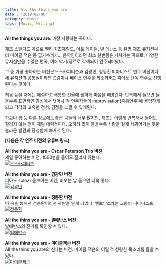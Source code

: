 ```yaml
---
title: All the thins you are    
date : "2018-02-06"
category: Music
tags: [Music, Writing]
---
```


**All the things you are.** 가장 사랑하는 곡이다. 

재즈 스탠다드 곡으로 엘라 피츠제럴드, 아트 데이텀, 빌 에반스 등 유명 재즈 뮤지션부터 마이클 잭슨 등 팝가수까지... 음악인이라면 최소 한번쯤은 거쳐가는 곡으로, 다양한 뮤지션만큼 수많은 편곡, 여러 악기/장르로 각색되어 연주되어왔다. 

그 중 가장 좋아하는 버전은 오스카피터슨과 김광민, 정동환 피아니스트 연주 버전이다. 세 뮤지션의 공통점이라면 드럼이나 베이스 연주를 최소화하고 피아노 단독 연주로 진행된다는 것이다. 

처음 듣을 때에는 애절하고 애틋한 선율에 쨍하게 마음을 빼앗긴다. 반복해서 들으면 들을수록 표면적인 감성에서 벗어나 각 연주자들의 improvisation(즉흥연주)에 몰입하게 되고 각각의 고유한 정서. 감정을 느낄 수 있게된다. 

가요나 팝 등 다른 장르에도 좋은 곡들이 너무 많지만, 재즈는 이렇게 반복해서 들어도 질리지 않는 점이 제일 매력적이다. 오히려 많이 들을수록 사람을 깊게 사귀어가는 듯한 놀라운 발견과 풍성함에 빠지게 된다. 

**[다음은 각 연주 버전의 유튜브 링크]**  

**All the thins you are - Oscar Peterson Trio 버젼**  
제일 좋아하는 버전, 1000번을 들어도 질리지 않는다.  
[![오스카피터슨](http://img.youtube.com/vi/4gePbZym85M/0.jpg)](http://www.youtube.com/watch?v=4gePbZym85M "오스카피터슨")

**All the thins you are - 김광민 버전**  
피아노 solo가 돋보이는 버전, 비오는 날 들으면 더욱 좋다.  
[![김광민](http://img.youtube.com/vi/vxCzDSSWDU0/0.jpg)](http://www.youtube.com/watch?v=vxCzDSSWDU0 "김광민")

**All the thins you are - 정동환 버전**  
이 곡을 통해서 정동환이라는 사람을 알게 되었다. 멜로망스라는 그룹의 피아니스트  
[![정동환](http://img.youtube.com/vi/XTNVJHkVQmU/0.jpg)](http://www.youtube.com/watch?v=XTNVJHkVQmU "정동환") 

**All the thins you are - 빌에반스 버전**  
빌에반스의 진가를 확인할 수 있다.  
[![빌에반스](http://img.youtube.com/vi/q-IBKEkXGZk/0.jpg)](http://www.youtube.com/watch?v=q-IBKEkXGZk "빌에반스")

**All the thins you are - 마이클잭슨 버전**  
All the thins you are의 신나는 버전. 마이클 잭슨의 어릴 적 청량한 목소리를 들을 수 있다.  
[![마이클잭슨](http://img.youtube.com/vi/lTZ0jn6TCUw/0.jpg)](http://www.youtube.com/watch?v=lTZ0jn6TCUw "마이클잭슨")